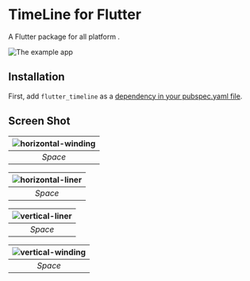 # TimeLine for Flutter


A Flutter package for all platform .


![The example app ](https://github.com/mohammedjmosalam/flutter_timeline)

## Installation

First, add `flutter_timeline` as a [dependency in your pubspec.yaml file](https://flutter.dev/using-packages/).

## Screen Shot
| ![horizontal-winding](https://i.ibb.co/HrdMtCq/screen-shot1.png) | 
|:--:| 
| *Space* |

| ![horizontal-liner](https://i.ibb.co/SBjpgTx/screen-shot2.png) | 
|:--:| 
| *Space* |

| ![vertical-liner](https://i.ibb.co/sCNsqKp/screen-shot3.png) | 
|:--:| 
| *Space* |

| ![vertical-winding](https://i.ibb.co/HG844by/screen-shot4.png) | 
|:--:| 
| *Space* |

